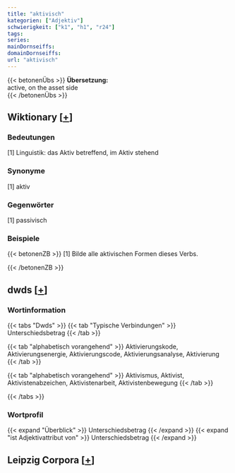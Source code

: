 ```yaml
---
title: "aktivisch"
kategorien: ["Adjektiv"]
schwierigkeit: ["k1", "h1", "r24"]
tags:
series:
mainDornseiffs:
domainDornseiffs:
url: "aktivisch"
---
```


{{< betonenÜbs >}}
**Übersetzung:**  
active, on the asset side  
{{< /betonenÜbs >}}

## Wiktionary [[+](https://de.wiktionary.org/wiki/aktivisch)]

### Bedeutungen
[1] Linguistik: das Aktiv betreffend, im Aktiv stehend  

### Synonyme
[1] aktiv  

### Gegenwörter
[1] passivisch  

### Beispiele
{{< betonenZB >}}
[1] Bilde alle aktivischen Formen dieses Verbs.  

{{< /betonenZB >}}


## dwds [[+](https://www.dwds.de/wb/aktivisch)]

### Wortinformation
{{< tabs "Dwds" >}}
{{< tab "Typische Verbindungen" >}}
Unterschiedsbetrag
{{< /tab >}}

{{< tab "alphabetisch vorangehend" >}}
Aktivierungskode, Aktivierungsenergie, Aktivierungscode, Aktivierungsanalyse, Aktivierung
{{< /tab >}}

{{< tab "alphabetisch vorangehend" >}}
Aktivismus, Aktivist, Aktivistenabzeichen, Aktivistenarbeit, Aktivistenbewegung
{{< /tab >}}

{{< /tabs >}}

### Wortprofil
{{< expand "Überblick" >}} Unterschiedsbetrag {{< /expand >}}
{{< expand "ist Adjektivattribut von" >}} Unterschiedsbetrag {{< /expand >}}

## Leipzig Corpora [[+](https://corpora.uni-leipzig.de/en/res?word=aktivisch&corpusId=deu_newscrawl-public_2018)]

